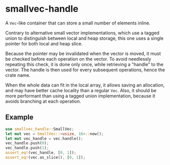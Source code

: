 # smallvec-handle

A `Vec`-like container that can store a small number of elements inline.

Contrary to alternative small vector implementations, which use a tagged union to distinguish 
between local and heap storage, this one uses a single pointer for both local and heap slice.

Because the pointer may be invalidated when the vector is moved, it must be checked before each
operation on the vector. To avoid needlessly repeating this check, it is done only once, while
retrieving a "handle" to the vector. The handle is then used for every subsequent operations,
hence the crate name.

When the whole data can fit in the local array, it allows saving an allocation, and may have
better cache locality than a regular `Vec`. Also, it should be more performant than using a
tagged union implementation, because it avoids branching at each operation.

## Example

```rust
use smallvec_handle::SmallVec;
let mut vec = SmallVec::<usize, 16>::new();
let mut vec_handle = vec.handle();
vec_handle.push(0);
vec_handle.push(1);
assert_eq!(vec_handle, [0, 1]);
assert_eq!(vec.as_slice(), [0, 1]);
```